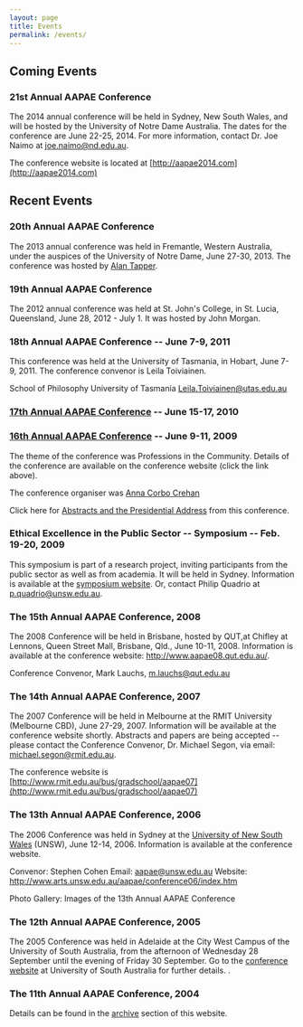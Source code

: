 ```yaml
---
layout: page
title: Events
permalink: /events/
---
```


## Coming Events


### 21st Annual AAPAE Conference

The 2014 annual conference will be held in Sydney, New South Wales, and will be hosted by the University of Notre Dame Australia. The dates for the conference are June 22-25, 2014.
For more information, contact Dr. Joe Naimo at [joe.naimo@nd.edu.au](joe.naimo@nd.edu.au).

The conference website is located at [http://aapae2014.com](http://aapae2014.com)


## Recent Events


### 20th Annual AAPAE Conference

The 2013 annual conference was held in Fremantle, Western Australia, under the auspices of the University of Notre Dame, June 27-30, 2013. The conference was hosted by [Alan Tapper](mailto:alandtapper@gmail.com).


### 19th Annual AAPAE Conference

The 2012 annual conference was held at St. John's College, in St. Lucia, Queensland, June 28, 2012 - July 1. It was hosted by John Morgan.


### 18th Annual AAPAE Conference -- June 7-9, 2011

This conference was held at the University of Tasmania, in Hobart, June 7-9, 2011.
The conference convenor is Leila Toiviainen.

School of Philosophy
University of Tasmania
Leila.Toiviainen@utas.edu.au


### [17th Annual AAPAE Conference](http://www.pharm.usyd.edu.au/aapae) -- June 15-17, 2010

### [16th Annual AAPAE Conference](http://www.csu.edu.au/faculty/arts/policing/aapae/index.html) -- June 9-11, 2009

The theme of the conference was Professions in the Community.
Details of the conference are available on the conference website (click the link above).

The conference organiser was [Anna Corbo Crehan](mailto:acorbocrehan@csu.edu.au)

Click here for [Abstracts and the Presidential Address](file:///Users/dave/Downloads/publications/publications.htm) from this conference.


### Ethical Excellence in the Public Sector -- Symposium -- Feb. 19-20, 2009

This symposium is part of a research project, inviting participants from the public sector as well as from academia. It will be held in Sydney. Information is available at the [symposium website](http://www.arts.unsw.edu.au/aapae/conference09/index.htm).
Or, contact Philip Quadrio at p.quadrio@unsw.edu.au.


### The 15th Annual AAPAE Conference, 2008

The 2008 Conference will be held in Brisbane, hosted by QUT,at Chifley at Lennons, Queen Street Mall, Brisbane, Qld., June 10-11, 2008. Information is available at the conference website: http://www.aapae08.qut.edu.au/.

Conference Convenor, Mark Lauchs, m.lauchs@qut.edu.au


### The 14th Annual AAPAE Conference, 2007

The 2007 Conference will be held in Melbourne at the RMIT University (Melbourne CBD), June 27-29, 2007. Information will be available at the conference website shortly. Abstracts and papers are being accepted -- please contact the Conference Convenor, Dr. Michael Segon, via email: michael.segon@rmit.edu.au.

The conference website is [http://www.rmit.edu.au/bus/gradschool/aapae07](http://www.rmit.edu.au/bus/gradschool/aapae07)


### The 13th Annual AAPAE Conference, 2006

The 2006 Conference was held in Sydney at the [University of New South Wales](http://www.unsw.edu.au/) (UNSW), June 12-14, 2006. Information is available at the conference website.

Convenor:  Stephen Cohen
Email:  aapae@unsw.edu.au
Website:  http://www.arts.unsw.edu.au/aapae/conference06/index.htm

Photo Gallery:  Images of the 13th Annual AAPAE Conference


### The 12th Annual AAPAE Conference, 2005

The 2005 Conference was held in Adelaide at the City West Campus of the University of South Australia, from the afternoon of Wednesday 28 September until the evening of Friday 30 September. Go to the [conference website](http://business.unisa.edu.au/research/grewc/aapae/) at University of South Australia for further details. .

### The 11th Annual AAPAE Conference, 2004

Details can be found in the [archive](/archives/) section of this website.



 

